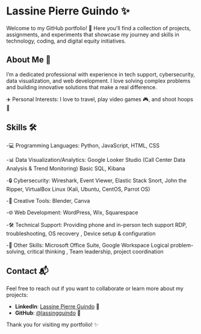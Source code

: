 # Lassine Pierre Guindo ✨

Welcome to my GitHub portfolio! 🚀 Here you'll find a collection of projects, assignments, and experiments that showcase my journey and skills in technology, coding, and digital equity initiatives.

## About Me 🌟

I’m a dedicated professional with experience in tech support, cybersecurity, data visualization, and web development. I love solving complex problems and building innovative solutions that make a real difference.

✈️ Personal Interests: I love to travel, play video games 🎮, and shoot hoops 🏀

## Skills 🛠️

-💻 Programming Languages: Python, JavaScript, HTML, CSS

-📊 Data Visualization/Analytics: Google Looker Studio (Call Center Data Analysis & Trend Monitoring)
Basic SQL, Kibana

-🔒 Cybersecurity: Wireshark, Event Viewer, Elastic Stack
Snort, John the Ripper, VirtualBox
Linux (Kali, Ubuntu, CentOS, Parrot OS)

-🎨 Creative Tools: Blender, Canva

-🌐 Web Development: WordPress, Wix, Squarespace

-🛠️ Technical Support: Providing phone and in-person tech support
RDP, troubleshooting, OS recovery , Device setup & configuration

-🧠 Other Skills: Microsoft Office Suite, Google Workspace
Logical problem-solving, critical thinking , Team leadership, project coordination



## Contact 📬

Feel free to reach out if you want to collaborate or learn more about my projects:
- **LinkedIn**: [Lassine Pierre Guindo](https://www.linkedin.com/in/lassine-pierre-guindo-541a70239/) 🔗
- **GitHub**: [@lassingguindo](https://github.com/lassingguindo) 🐙

Thank you for visiting my portfolio! ✨
